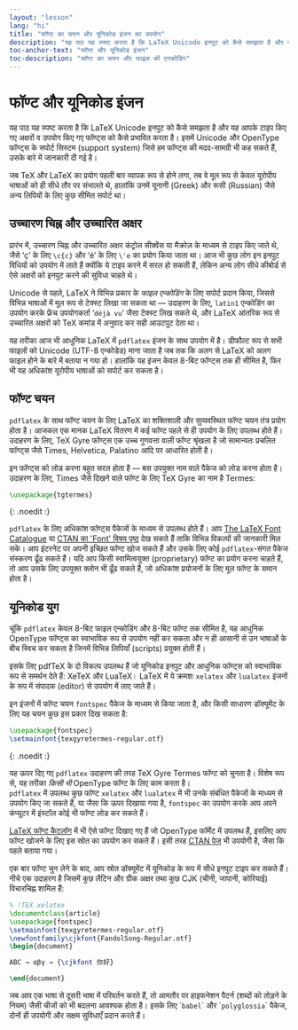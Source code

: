 ```yaml
---
layout: "lesson"
lang: "hi"
title: "फॉण्ट का चयन और यूनिकोड इंजन का उपयोग"
description: "यह पाठ यह स्पष्ट करता है कि LaTeX Unicode इनपुट को कैसे समझता है और यह आपके टाइप किए गए अक्षरों व उपयोग किए गए फॉण्ट्स को कैसे प्रभावित करता है। इसमें Unicode और OpenType फॉण्ट्स के सपोर्ट सिस्टम (support सिस्टम) जिसे हम फॉण्ट्स की मदद-सामग्री भी कह सकते हैं, उसके बारे में जानकारी दी गई है।"
toc-anchor-text: "फॉण्ट और यूनिकोड इंजन"
toc-description: "फॉण्ट का चयन और फाइल की एनकोडिंग"
---
```


# फॉण्ट और यूनिकोड इंजन

<span class="summary">यह पाठ यह स्पष्ट करता है कि LaTeX Unicode इनपुट को कैसे समझता है और यह आपके टाइप किए गए अक्षरों व उपयोग किए गए फॉण्ट्स को कैसे प्रभावित करता है। इसमें Unicode और OpenType फॉण्ट्स के सपोर्ट सिस्टम (support system) जिसे हम फॉण्ट्स की मदद-सामग्री भी कह सकते हैं, उसके बारे में जानकारी दी गई है।</span>


जब TeX और LaTeX का प्रयोग पहली बार व्यापक रूप से होने लगा, तब वे मूल रूप से केवल यूरोपीय भाषाओं को ही सीधे तौर पर संभालते थे, हालांकि उनमें यूनानी (Greek) और रूसी (Russian) जैसे अन्य लिपियों के लिए कुछ सीमित सपोर्ट था।


## उच्चारण चिह्न और उच्चारित अक्षर

प्रारंभ में, उच्चारण चिह्न और उच्चारित अक्षर कंट्रोल सीक्वेंस या मैक्रोज़ के माध्यम से टाइप किए जाते थे, जैसे ‘ç’ के लिए `\c{c}` और ‘é’ के लिए `\'e` का प्रयोग किया जाता था। आज भी कुछ लोग इन इनपुट विधियों को उपयोग में लाते हैं क्योंकि ये टाइप करने में सरल हो सकती हैं, लेकिन अन्य लोग सीधे कीबोर्ड से ऐसे अक्षरों को इनपुट करने की सुविधा चाहते थे।

Unicode से पहले, LaTeX ने विभिन्न प्रकार के *फाइल एन्कोडिंग* के लिए सपोर्ट प्रदान किया, जिससे विभिन्न भाषाओं में मूल रूप से टेक्स्ट लिखा जा सकता था — उदाहरण के लिए, `latin1` एन्कोडिंग का उपयोग करके फ्रेंच उपयोगकर्ता ‘`déjà vu`’ जैसा टेक्स्ट लिख सकते थे, और LaTeX आंतरिक रूप से उच्चारित अक्षरों को TeX कमांड में अनुवाद कर सही आउटपुट देता था।

यह तरीका आज भी आधुनिक LaTeX में `pdflatex` इंजन के साथ उपयोग में है। डीफौल्ट रूप से सभी फाइलों को Unicode (UTF-8 एन्कोडेड) माना जाता है जब तक कि अलग से LaTeX को अलग फाइल होने के बारे में बताया न गया हो। हालांकि यह इंजन केवल 8-बिट फॉण्ट्स तक ही सीमित है, फिर भी यह अधिकांश यूरोपीय भाषाओं को सपोर्ट कर सकता है।


## फॉण्ट चयन

`pdflatex` के साथ फॉण्ट चयन के लिए LaTeX का शक्तिशाली और सुव्यवस्थित फॉण्ट चयन तंत्र प्रयोग होता है। आजकल एक मानक LaTeX वितरण में कई फॉण्ट पहले से ही उपयोग के लिए उपलब्ध होते हैं। उदाहरण के लिए, TeX Gyre फॉण्ट्स एक उच्च गुणवत्ता वाली फॉण्ट श्रृंखला है जो सामान्यतः प्रचलित फॉण्ट्स जैसे Times, Helvetica, Palatino आदि पर आधारित होती है। 

इन फॉण्ट्स को लोड करना बहुत सरल होता है — बस उपयुक्त नाम वाले पैकेज को लोड करना होता है। उदाहरण के लिए, Times जैसे दिखने वाले फॉण्ट के लिए TeX Gyre का नाम है Termes:

```latex
\usepackage{tgtermes}
```
{: .noedit :}


`pdflatex` के लिए अधिकांश फॉण्ट्स पैकेजों के माध्यम से उपलब्ध होते हैं। आप [The LaTeX Font Catalogue](https://www.tug.org/FontCatalogue/) या [CTAN का 'Font' विषय पृष्ठ](https://www.ctan.org/topic/font) देख सकते हैं ताकि विभिन्न विकल्पों की जानकारी मिल सके। आप इंटरनेट पर अपनी इच्छित फॉण्ट खोज सकते हैं और उसके लिए कोई `pdflatex`-संगत पैकेज संस्करण ढूँढ सकते हैं। यदि आप किसी स्वामित्वयुक्त (proprietary) फॉण्ट का प्रयोग करना चाहते हैं, तो आप उसके लिए उपयुक्त क्लोन भी ढूँढ सकते हैं, जो अधिकांश प्रयोजनों के लिए मूल फॉण्ट के समान होता है।



## यूनिकोड युग

चूंकि `pdflatex` केवल 8-बिट फाइल एन्कोडिंग और 8-बिट फॉण्ट तक सीमित है, यह आधुनिक OpenType फॉण्ट्स का स्वाभाविक रूप से उपयोग नहीं कर सकता और न ही आसानी से उन भाषाओं के बीच स्विच कर सकता है जिनमें विभिन्न लिपियाँ (scripts) प्रयुक्त होती हैं। 

इसके लिए pdfTeX के दो विकल्प उपलब्ध हैं जो यूनिकोड इनपुट और आधुनिक फॉण्ट्स को स्वाभाविक रूप से समर्थन देते हैं: XeTeX और LuaTeX। LaTeX में ये क्रमशः `xelatex` और `lualatex` इंजनों के रूप में संपादक (editor) से उपयोग में लाए जाते हैं।

इन इंजनों में फॉण्ट चयन `fontspec` पैकेज के माध्यम से किया जाता है, और किसी साधारण डॉक्यूमेंट के लिए यह चयन कुछ इस प्रकार दिख सकता है:

```latex
\usepackage{fontspec}
\setmainfont{texgyretermes-regular.otf}
```
{: .noedit :}

यह ऊपर दिए गए `pdflatex` उदाहरण की तरह TeX Gyre Termes फॉण्ट को चुनता है। विशेष रूप से, यह तरीका *किसी भी* OpenType फॉण्ट के लिए काम करता है।  
`pdflatex` में उपलब्ध कुछ फॉण्ट `xelatex` और `lualatex` में भी उनके संबंधित पैकेजों के माध्यम से उपयोग किए जा सकते हैं, या जैसा कि ऊपर दिखाया गया है, `fontspec` का उपयोग करके आप अपने कंप्यूटर में इंस्टॉल कोई भी फॉण्ट लोड कर सकते हैं।

[LaTeX फॉण्ट कैटलॉग](https://www.tug.org/FontCatalogue/) में भी ऐसे फॉण्ट दिखाए गए हैं जो OpenType फॉर्मेट में उपलब्ध हैं, इसलिए आप फॉण्ट खोजने के लिए इस स्रोत का उपयोग कर सकते हैं। इसी तरह [CTAN पेज](https://www.ctan.org/topic/font) भी उपयोगी है, जैसा कि पहले बताया गया।

एक बार फॉण्ट चुन लेने के बाद, आप स्रोत डॉक्यूमेंट में यूनिकोड के रूप में सीधे इनपुट टाइप कर सकते हैं। नीचे एक उदाहरण है जिसमें कुछ लैटिन और ग्रीक अक्षर तथा कुछ CJK (चीनी, जापानी, कोरियाई) विचारचिह्न शामिल हैं:

```latex
% !TEX xelatex
\documentclass{article}
\usepackage{fontspec}
\setmainfont{texgyretermes-regular.otf}
\newfontfamily\cjkfont{FandolSong-Regular.otf}
\begin{document}

ABC → αβγ → {\cjkfont 你好}

\end{document}
```

<p 
  class="hint">जब आप एक भाषा से दूसरी भाषा में परिवर्तन करते हैं, तो आमतौर पर हाइफनेशन पैटर्न (शब्दों को तोड़ने के नियम) जैसी चीजों को भी बदलना आवश्यक होता है। इसके लिए `<code>babel</code>` और `<code>polyglossia</code>` पैकेज, दोनों ही उपयोगी और सक्षम सुविधाएँ प्रदान करते हैं।</p>
